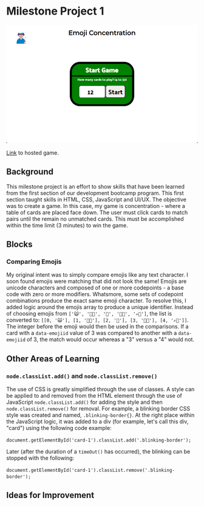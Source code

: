 # Milestone Project 1

![Emoji Concentration](assets/example-play.gif)

[Link](https://sagreenxyz.github.io/ksu-sdb-milestone-project-1/) to hosted game.

## Background
This milestone project is an effort to show skills that have been learned from the first section of our development bootcamp program.  This first section taught skills in HTML, CSS, JavaScript and UI/UX.  The objective was to create a game.  In this case, my game is concentration - where a table of cards are placed face down.  The user must click cards to match pairs until the remain no unmatched cards.  This must be accomplished within the time limit (3 minutes) to win the game.

## Blocks

### Comparing Emojis
My original intent was to simply compare emojis like any text character.  I soon found emojis were matching that did not look the same!  Emojis are unicode characters and composed of one or more codepoints - a base code with zero or more modifiers.  Whatsmore, some sets of codepoint combinations produce the exact same emoji character.  To resolve this, I added logic around the emojis array to produce a unique identifier.  Instead of choosing emojis from ```['🙀', '👩‍🏭', '🥻', '👲🏻', '✍🏼']```, the list is converted to: ```[[0, '🙀'], [1, '👩‍🏭'], [2, '🥻'], [3, '👲🏻'], [4, '✍🏼']]```.  The integer before the emoji would then be used in the comparisons.  If a card with a ```data-emojiid``` value of 3 was compared to another with a ```data-emojiid``` of 3, the match would occur whereas a "3" versus a "4" would not.

## Other Areas of Learning

### ```node.classList.add()``` and ```node.classList.remove()```
The use of CSS is greatly simplified through the use of classes.  A style can be applied to and removed from the HTML element through the use of JavaScript ```node.classList.add()``` for adding the style and then ```node.classList.remove()``` for removal.  For example, a blinking border CSS style was created and named, ```.blinking-border{}```.  At the right place within the JavaScript logic, it was added to a div (for example, let's call this div, "card") using the following code example:

```document.getElementById('card-1').classList.add('.blinking-border');```

Later (after the duration of a ```timeOut()``` has occurred), the blinking can be stopped with the following:

```document.getElementById('card-1').classList.remove('.blinking-border');```

## Ideas for Improvement
